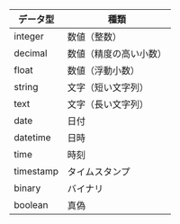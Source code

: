 <table><thead><tr><th>データ型</th><th>種類</th></tr></thead><tbody><tr><td>integer</td><td>数値（整数）</td></tr><tr><td>decimal</td><td>数値（精度の高い小数）</td></tr><tr><td>float</td><td>数値（浮動小数）</td></tr><tr><td>string</td><td>文字（短い文字列）</td></tr><tr><td>text</td><td>文字（長い文字列）</td></tr><tr><td>date</td><td>日付</td></tr><tr><td>datetime</td><td>日時</td></tr><tr><td>time</td><td>時刻</td></tr><tr><td>timestamp</td><td>タイムスタンプ</td></tr><tr><td>binary</td><td>バイナリ</td></tr><tr><td>boolean</td><td>真偽</td></tr></tbody></table>